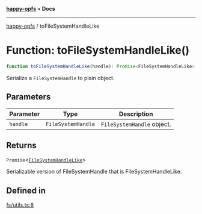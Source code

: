 [**happy-opfs**](../README.md) • **Docs**

***

[happy-opfs](../README.md) / toFileSystemHandleLike

# Function: toFileSystemHandleLike()

```ts
function toFileSystemHandleLike(handle): Promise<FileSystemHandleLike>
```

Serialize a `FileSystemHandle` to plain object.

## Parameters

| Parameter | Type | Description |
| ------ | ------ | ------ |
| `handle` | `FileSystemHandle` | `FileSystemHandle` object. |

## Returns

`Promise`\<[`FileSystemHandleLike`](../interfaces/FileSystemHandleLike.md)\>

Serializable version of FileSystemHandle that is FileSystemHandleLike.

## Defined in

[fs/utils.ts:8](https://github.com/JiangJie/happy-opfs/blob/584e221ed8f9c25f1e723b7898a60bc25fe8652b/src/fs/utils.ts#L8)
